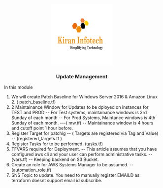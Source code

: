 
<p align="center">
  <a href="" rel="noopener">
 <img width=200px height=200px src="logo.png" alt="Project logo"></a>
</p>

<h3 align="center">Update Management</h3>

In this module  
1) We will create Patch Baseline for Windows Server 2016 & Amazon Linux 2. ( patch_baseline.tf)
2) 2 Maintainance Window for Updates to be dployed on instances for TEST and PROD 
   --   For Test systems, maintainance windows is 3rd Sunday of each month
   --   For Prod Systems, Maintance windows is 4th Sunday of each month. ---( mw.tf)
   --   Maintainance window is 4 hours and cutoff point 1 hour before.
3) Register Target for patchig 
   --   ( Targets are registered via Tag and Value) -- (registered_targets.tf )
4) Register Tasks for to be performed. (tasks.tf)
5) TFVARS required for Deployment.
   --   This article assumes that you have configured aws cli and your user can perform administrative tasks. -- (vars.tf)
   --   Keeping backend on S3 Bucket.
6) Create an role for AWS Systems Manager to be assumed. -- (automation_role.tf)
7) SNS Topic to update. You need to manually register EMAILD as terraform doesnt support email id subscribe.
